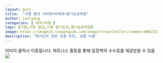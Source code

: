 ```yaml
---
layout: post
title:  "가평 펜션 리버웍+바베큐+딸기농장체험" 
author: junlyang
categories: [ 레져/여행 ]
tags: [가평,가평 펜션,가평 딸기농장,딸기농장체험]
image: https://image15.coupangcdn.com/image/travelSeller/common/A00233121/83ea27d5-d444-4769-b056-0aa3d0e174d0.jpg 
description: "행거도어 관련 상품 추천, 상품 이름"
---
```

이미지 클릭시 이동됩니다.
파트너스 활동을 통해 일정액의 수수료를 제공받을 수 있음
<a href="https://coupa.ng/bNdFJM"><img src="https://image15.coupangcdn.com/image/travelSeller/common/A00233121/83ea27d5-d444-4769-b056-0aa3d0e174d0.jpg"></a>